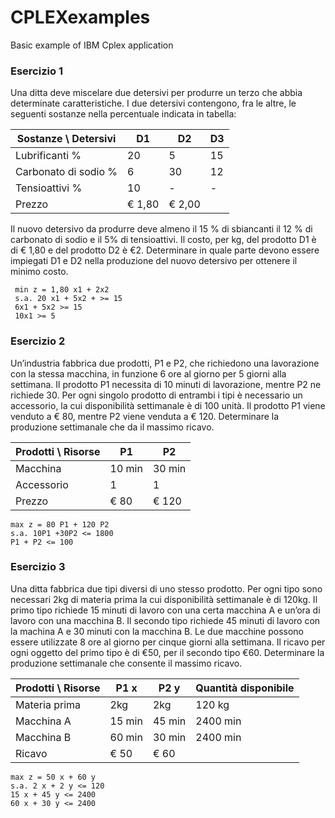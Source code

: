 # CPLEXexamples
Basic example of IBM Cplex application

### Esercizio 1
Una ditta deve miscelare due detersivi per produrre un terzo che abbia determinate caratteristiche. I due detersivi contengono, fra le altre, le seguenti sostanze nella percentuale indicata in tabella:



Sostanze \ Detersivi |	D1 |	D2 | D3 |
---------------------|-----|-----|----|
Lubrificanti % |	20 |5	| 15 |
Carbonato di sodio % |6 | 30 | 12 |
Tensioattivi % |	10 | - | - |
Prezzo | € 1,80 | € 2,00 |

Il nuovo detersivo da produrre deve almeno il 15 % di sbiancanti il 12 % di carbonato di sodio e il 5% di tensioattivi. Il costo, per kg, del prodotto D1 è di € 1,80 e del prodotto D2 è €2. Determinare in quale parte devono essere impiegati D1 e D2 nella produzione del nuovo detersivo per ottenere il minimo costo.

```
 min z = 1,80 x1 + 2x2
 s.a. 20 x1 + 5x2 + >= 15
 6x1 + 5x2 >= 15
 10x1 >= 5
```

### Esercizio 2
Un’industria fabbrica due prodotti, P1 e P2, che richiedono una lavorazione con la stessa macchina, in funzione 6 ore al giorno per 5 giorni alla settimana. Il prodotto P1 necessita di 10 minuti di lavorazione, mentre P2 ne richiede 30. Per ogni singolo prodotto di entrambi i tipi è necessario un accessorio, la cui disponibilità settimanale è di 100 unità. Il prodotto P1 viene venduto a € 80, mentre P2 viene venduta a € 120. Determinare la produzione settimanale che da il massimo ricavo.	

|Prodotti \ Risorse | P1 | P2 |
|-------------------|----|----|
| Macchina | 10 min | 30 min | 1800 min |
| Accessorio | 1 | 1 | 100 |
| Prezzo | € 80 |	€ 120 |	

```
max z = 80 P1 + 120 P2 
s.a. 10P1 +30P2 <= 1800
P1 + P2 <= 100 
```

### Esercizio 3 
Una ditta fabbrica due tipi diversi di uno stesso prodotto. Per ogni tipo sono necessari 2kg di materia prima la cui disponibilità settimanale è di 120kg. Il primo tipo richiede 15 minuti di lavoro con una certa macchina A e un’ora di lavoro con una macchina B. Il secondo tipo richiede 45 minuti di lavoro con la machina A e 30 minuti con la macchina B. Le due macchine possono essere utilizzate 8 ore al giorno per cinque giorni alla settimana. Il ricavo per ogni oggetto del primo tipo è di €50, per il secondo tipo €60. Determinare la produzione settimanale che consente il massimo ricavo.

| Prodotti \ Risorse |	P1 x | P2 y | Quantità disponibile|
|--------------------|-------|------|---------------------|
|Materia prima |	2kg | 2kg |	120 kg |
|Macchina A	| 15 min |	45 min | 2400 min|
|Macchina B | 60 min |	30 min | 2400 min|
|Ricavo |€ 50| € 60| |	

```
max z = 50 x + 60 y
s.a. 2 x + 2 y <= 120
15 x + 45 y <= 2400
60 x + 30 y <= 2400
```

